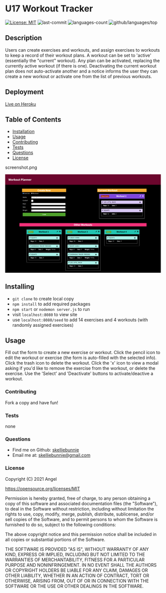 # U17 Workout Tracker
[![License: MIT](https://img.shields.io/badge/License-MIT-yellow.svg)](https://opensource.org/licenses/MIT)
![last-commit](https://img.shields.io/github/last-commit/skelliebunnie/uw-u17-workout-tracker)
![languages-count](https://img.shields.io/github/languages/count/skelliebunnie/uw-u17-workout-tracker)
![github/languages/top](https://img.shields.io/github/languages/top/skelliebunnie/uw-u17-workout-tracker)

## Description
Users can create exercises and workouts, and assign exercises to workouts to keep a record of their workout plans. A workout can be set to 'active' (essentially the "current" workout). Any plan can be activated, replacing the currently active workout (if there is one). Deactivating the current workout plan does not auto-activate another and a notice informs the user they can create a new workout or activate one from the list of previous workouts.

## Deployment
[Live on Heroku](https://limitless-garden-07343.herokuapp.com/)

## Table of Contents
* [Installation](#Installation)
* [Usage](#Usage)
* [Contributing](#Contributing)
* [Tests](#Tests)
* [Questions](#Questions)
* [License](#License)

screenshot.png

![Screenshot](screenshot.png)
## Installing
- ```git clone``` to create local copy
- ```npm install``` to add required packages
- ```npm start``` or ```nodemon server.js``` to run
- visit ```localhost:8080``` to view site
- use ```localhost:8080/seed``` to add 14 exercises and 4 workouts (with randomly assigned exercises)

## Usage
Fill out the form to create a new exercise or workout. Click the pencil icon to edit the workout or exercise (the form is auto-filled with the selected info). Click the trash icon to delete the workout. Click the 'x' icon to view a modal asking if you'd like to remove the exercise from the workout, or delete the exercise. Use the 'Select' and 'Deactivate' buttons to activate/deactive a workout.

### Contributing
Fork a copy and have fun!

### Tests
none

### Questions
- Find me on Github: [skelliebunnie](https://github.com/skelliebunnie)
- Email me at: skelliebunnie@gmail.com

### License
Copyright (C) 2021 Angel

https://opensource.org/licenses/MIT

Permission is hereby granted, free of charge, to any person obtaining a copy of this software and associated documentation files (the "Software"), to deal in the Software without restriction, including without limitation the rights to use, copy, modify, merge, publish, distribute, sublicense, and/or sell copies of the Software, and to permit persons to whom the Software is furnished to do so, subject to the following conditions:

The above copyright notice and this permission notice shall be included in all copies or substantial portions of the Software.

THE SOFTWARE IS PROVIDED "AS IS", WITHOUT WARRANTY OF ANY KIND, EXPRESS OR IMPLIED, INCLUDING BUT NOT LIMITED TO THE WARRANTIES OF MERCHANTABILITY, FITNESS FOR A PARTICULAR PURPOSE AND NONINFRINGEMENT. IN NO EVENT SHALL THE AUTHORS OR COPYRIGHT HOLDERS BE LIABLE FOR ANY CLAIM, DAMAGES OR OTHER LIABILITY, WHETHER IN AN ACTION OF CONTRACT, TORT OR OTHERWISE, ARISING FROM, OUT OF OR IN CONNECTION WITH THE SOFTWARE OR THE USE OR OTHER DEALINGS IN THE SOFTWARE.
